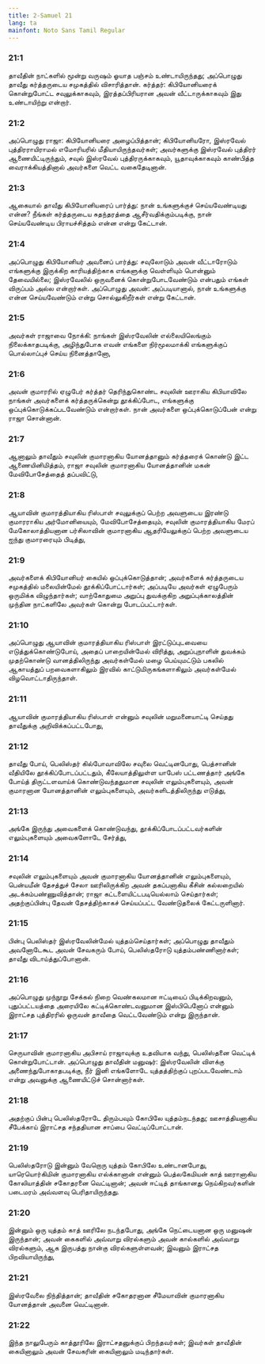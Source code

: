 ```yaml
---
title: 2-Samuel 21
lang: ta
mainfont: Noto Sans Tamil Regular
---
```


###  21:1

தாவீதின் நாட்களில் மூன்று வருஷம் ஓயாத பஞ்சம் உண்டாயிருந்தது; அப்பொழுது தாவீது கர்த்தருடைய சமுகத்தில் விசாரித்தான். கர்த்தர்: கிபியோனியரைக் கொன்றுபோட்ட சவுலுக்காகவும், இரத்தப்பிரியரான அவன் வீட்டாருக்காகவும் இது உண்டாயிற்று என்றார்.

###  21:2

அப்பொழுது ராஜா: கிபியோனியரை அழைப்பித்தான்; கிபியோனியரோ, இஸ்ரவேல் புத்திரராயிராமல் எமோரியரில் மீதியாயிருந்தவர்கள்; அவர்களுக்கு இஸ்ரவேல் புத்திரர் ஆணையிட்டிருந்தும், சவுல் இஸ்ரவேல் புத்திரருக்காகவும், யூதாவுக்காகவும் காண்பித்த வைராக்கியத்தினால் அவர்களை வெட்ட வகைதேடினான்.

###  21:3

ஆகையால் தாவீது கிபியோனியரைப் பார்த்து: நான் உங்களுக்குச் செய்யவேண்டியது என்ன? நீங்கள் கர்த்தருடைய சுதந்தரத்தை ஆசீர்வதிக்கும்படிக்கு, நான் செய்யவேண்டிய பிராயச்சித்தம் என்ன என்று கேட்டான்.

###  21:4

அப்பொழுது கிபியோனியர் அவனைப் பார்த்து: சவுலோடும் அவன் வீட்டாரோடும் எங்களுக்கு இருக்கிற காரியத்திற்காக எங்களுக்கு வெள்ளியும் பொன்னும் தேவையில்லை; இஸ்ரவேலில் ஒருவனைக் கொன்றுபோடவேண்டும் என்பதும் எங்கள் விருப்பம் அல்ல என்றார்கள். அப்பொழுது அவன்: அப்படியானால், நான் உங்களுக்கு என்ன செய்யவேண்டும் என்று சொல்லுகிறீர்கள் என்று கேட்டான்.

###  21:5

அவர்கள் ராஜாவை நோக்கி: நாங்கள் இஸ்ரவேலின் எல்லையிலெங்கும் நிலைக்காதபடிக்கு, அழிந்துபோக எவன் எங்களை நிர்மூலமாக்கி எங்களுக்குப் பொல்லாப்புச் செய்ய நினைத்தானோ,

###  21:6

அவன் குமாரரில் ஏழுபேர் கர்த்தர் தெரிந்துகொண்ட சவுலின் ஊராகிய கிபியாவிலே நாங்கள் அவர்களைக் கர்த்தருக்கென்று தூக்கிப்போட, எங்களுக்கு ஒப்புக்கொடுக்கப்படவேண்டும் என்றார்கள். நான் அவர்களை ஒப்புக்கொடுப்பேன் என்று ராஜா சொன்னான்.

###  21:7

ஆனாலும் தாவீதும் சவுலின் குமாரனாகிய யோனத்தானும் கர்த்தரைக் கொண்டு இட்ட ஆணையினிமித்தம், ராஜா சவுலின் குமாரனாகிய யோனத்தானின் மகன் மேவிபோசேத்தைத் தப்பவிட்டு,

###  21:8

ஆயாவின் குமாரத்தியாகிய ரிஸ்பாள் சவுலுக்குப் பெற்ற அவளுடைய இரண்டு குமாரராகிய அர்மோனியையும், மேவிபோசேத்தையும், சவுலின் குமாரத்தியாகிய மேரப் மேகோலாத்தியனான பர்சிலாவின் குமாரனாகிய ஆதரியேலுக்குப் பெற்ற அவளுடைய ஐந்து குமாரரையும் பிடித்து,

###  21:9

அவர்களைக் கிபியோனியர் கையில் ஒப்புக்கொடுத்தான்; அவர்களைக் கர்த்தருடைய சமுகத்தில் மலையின்மேல் தூக்கிப்போட்டார்கள்; அப்படியே அவர்கள் ஏழுபேரும் ஒருமிக்க விழுந்தார்கள்; வாற்கோதுமை அறுப்பு துவக்குகிற அறுப்புக்காலத்தின் முந்தின நாட்களிலே அவர்கள் கொன்று போடப்பட்டார்கள்.

###  21:10

அப்பொழுது ஆயாவின் குமாரத்தியாகிய ரிஸ்பாள் இரட்டுப்புடவையை எடுத்துக்கொண்டுபோய், அதைப் பாறையின்மேல் விரித்து, அறுப்புநாளின் துவக்கம் முதற்கொண்டு வானத்திலிருந்து அவர்கள்மேல் மழை பெய்யுமட்டும் பகலில் ஆகாயத்துப் பறவைகளாகிலும் இரவில் காட்டுமிருகங்களாகிலும் அவர்கள்மேல் விழவொட்டாதிருந்தாள்.

###  21:11

ஆயாவின் குமாரத்தியாகிய ரிஸ்பாள் என்னும் சவுலின் மறுமனையாட்டி செய்தது தாவீதுக்கு அறிவிக்கப்பட்டபோது,

###  21:12

தாவீது போய், பெலிஸ்தர் கில்போவாவிலே சவுலை வெட்டினபோது, பெத்சானின் வீதியிலே தூக்கிப்போடப்பட்டதும், கீலேயாத்திலுள்ள யாபேஸ் பட்டணத்தார் அங்கே போய்த் திருட்டளவாய்க் கொண்டுவந்ததுமான சவுலின் எலும்புகளையும், அவன் குமாரனான யோனத்தானின் எலும்புகளையும், அவர்களிடத்திலிருந்து எடுத்து,

###  21:13

அங்கே இருந்து அவைகளைக் கொண்டுவந்து, தூக்கிப்போடப்பட்டவர்களின் எலும்புகளையும் அவைகளோடே சேர்த்து,

###  21:14

சவுலின் எலும்புகளையும் அவன் குமாரனாகிய யோனத்தானின் எலும்புகளையும், பென்யமீன் தேசத்துச் சேலா ஊரிலிருக்கிற அவன் தகப்பனாகிய கீசின் கல்லறையில் அடக்கம்பண்ணுவித்தான்; ராஜா கட்டளையிட்டபடியெல்லாம் செய்தார்கள்; அதற்குப்பின்பு தேவன் தேசத்திற்காகச் செய்யப்பட்ட வேண்டுதலைக் கேட்டருளினார்.

###  21:15

பின்பு பெலிஸ்தர் இஸ்ரவேலின்மேல் யுத்தம்செய்தார்கள்; அப்பொழுது தாவீதும் அவனோடேகூட அவன் சேவகரும் போய், பெலிஸ்தரோடு யுத்தம்பண்ணினார்கள்; தாவீது விடாய்த்துப்போனான்.

###  21:16

அப்பொழுது முந்நூறு சேக்கல் நிறை வெண்கலமான ஈட்டியைப் பிடிக்கிறவனும், புதுப்பட்டயத்தை அரையிலே கட்டிக்கொண்டவனுமான இஸ்பிபெனோப் என்னும் இராட்சத புத்திரரில் ஒருவன் தாவீதை வெட்டவேண்டும் என்று இருந்தான்.

###  21:17

செருயாவின் குமாரனாகிய அபிசாய் ராஜாவுக்கு உதவியாக வந்து, பெலிஸ்தனை வெட்டிக் கொன்றுபோட்டான். அப்பொழுது தாவீதின் மனுஷர்: இஸ்ரவேலின் விளக்கு அணைந்துபோகாதபடிக்கு, நீர் இனி எங்களோடே யுத்தத்திற்குப் புறப்படவேண்டாம் என்று அவனுக்கு ஆணையிட்டுச் சொன்னார்கள்.

###  21:18

அதற்குப் பின்பு பெலிஸ்தரோடே திரும்பவும் கோபிலே யுத்தம்நடந்தது; ஊசாத்தியனாகிய சீபேக்காய் இராட்சத சந்ததியான சாப்பை வெட்டிப்போட்டான்.

###  21:19

பெலிஸ்தரோடு இன்னும் வேறொரு யுத்தம் கோபிலே உண்டானபோது, யாரெயொர்கிமின் குமாரனாகிய எல்க்கானான் என்னும் பெத்லகேமியன் காத் ஊரானாகிய கோலியாத்தின் சகோதரனை வெட்டினான்; அவன் ஈட்டித் தாங்கானது நெய்கிறவர்களின் படைமரம் அவ்வளவு பெரிதாயிருந்தது.

###  21:20

இன்னும் ஒரு யுத்தம் காத் ஊரிலே நடந்தபோது, அங்கே நெட்டையனான ஒரு மனுஷன் இருந்தான்; அவன் கைகளில் அவ்வாறு விரல்களும் அவன் கால்களில் அவ்வாறு விரல்களும், ஆக இருபத்து நான்கு விரல்களுள்ளவன்; இவனும் இராட்சத பிறவியாயிருந்து,

###  21:21

இஸ்ரவேலை நிந்தித்தான்; தாவீதின் சகோதரனான சீமேயாவின் குமாரனாகிய யோனத்தான் அவனை வெட்டினான்.

###  21:22

இந்த நாலுபேரும் காத்தூரிலே இராட்சதனுக்குப் பிறந்தவர்கள்; இவர்கள் தாவீதின் கையினாலும் அவன் சேவகரின் கையினாலும் மடிந்தார்கள்.

